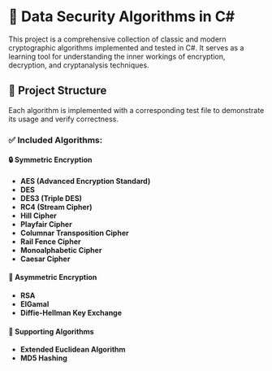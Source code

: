 # 🔐 Data Security Algorithms in C#

This project is a comprehensive collection of classic and modern cryptographic algorithms implemented and tested in C#. It serves as a learning tool for understanding the inner workings of encryption, decryption, and cryptanalysis techniques.

## 📁 Project Structure

Each algorithm is implemented with a corresponding test file to demonstrate its usage and verify correctness.

### ✅ Included Algorithms:

#### 🔒 Symmetric Encryption
- **AES (Advanced Encryption Standard)**
- **DES**
- **DES3 (Triple DES)** 
- **RC4 (Stream Cipher)** 
- **Hill Cipher** 
- **Playfair Cipher** 
- **Columnar Transposition Cipher**
- **Rail Fence Cipher** 
- **Monoalphabetic Cipher** 
- **Caesar Cipher** 

#### 🔐 Asymmetric Encryption
- **RSA** 
- **ElGamal** 
- **Diffie-Hellman Key Exchange** 

#### 🧮 Supporting Algorithms
- **Extended Euclidean Algorithm** 
- **MD5 Hashing** 


